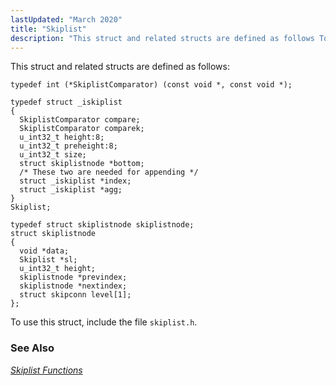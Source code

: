 ```yaml
---
lastUpdated: "March 2020"
title: "Skiplist"
description: "This struct and related structs are defined as follows To use this struct include the file skiplist h Chapter 45 Skiplist Functions..."
---
```


This struct and related structs are defined as follows:

```
typedef int (*SkiplistComparator) (const void *, const void *);

typedef struct _iskiplist
{
  SkiplistComparator compare;
  SkiplistComparator comparek;
  u_int32_t height:8;
  u_int32_t preheight:8;
  u_int32_t size;
  struct skiplistnode *bottom;
  /* These two are needed for appending */
  struct _iskiplist *index;
  struct _iskiplist *agg;
}
Skiplist;

typedef struct skiplistnode skiplistnode;
struct skiplistnode
{
  void *data;
  Skiplist *sl;
  u_int32_t height;
  skiplistnode *previndex;
  skiplistnode *nextindex;
  struct skipconn level[1];
};
```

To use this struct, include the file `skiplist.h`.

### <a name="idp43360928"></a> See Also

[*Skiplist Functions*](/momentum/3/3-api/skiplist)